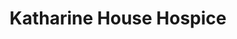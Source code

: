 ---
title: "Katharine House Hospice"
url: /chipping-norton/katharine-house-hospice/
shop: charity
---